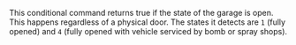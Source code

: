 This conditional command returns true if the state of the garage is open. This happens regardless of a physical door. The states it detects are `1` (fully opened) and `4` (fully opened with vehicle serviced by bomb or spray shops).
